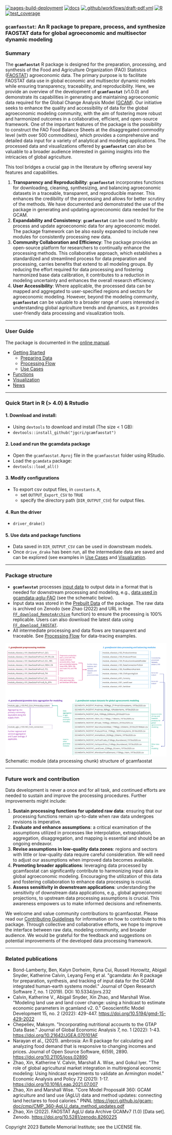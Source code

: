 <!-- badges: start -->
[![pages-build-deployment](https://github.com/JGCRI/gcamfaostat/actions/workflows/pages/pages-build-deployment/badge.svg)](https://github.com/JGCRI/gcamfaostat/actions/workflows/pages/pages-build-deployment)
[![docs](https://github.com/JGCRI/gcamfaostat/actions/workflows/docs.yaml/badge.svg)](https://github.com/JGCRI/gcamfaostat/actions/workflows/docs.yaml)
[![.github/workflows/draft-pdf.yml](https://github.com/JGCRI/gcamfaostat/actions/workflows/draft-pdf.yml/badge.svg)](https://github.com/JGCRI/gcamfaostat/actions/workflows/draft-pdf.yml)
[![R](https://github.com/JGCRI/gcamfaostat/actions/workflows/r.yml/badge.svg)](https://github.com/JGCRI/gcamfaostat/actions/workflows/r.yml)
[![test_coverage](https://github.com/JGCRI/gcamfaostat/actions/workflows/test_coverage.yml/badge.svg)](https://github.com/JGCRI/gcamfaostat/actions/workflows/test_coverage.yml)
<!-- badges: end -->

### **`gcamfaostat`**: An R package to prepare, process, and synthesize FAOSTAT data for global agroeconomic and multisector dynamic modeling

### Summary

The **`gcamfaostat`** R package is designed for the preparation, processing, and synthesis of the Food and Agriculture Organization (FAO) Statistics ([FAOSTAT](https://www.fao.org/faostat/en/#data)) agroeconomic data. The primary purpose is to facilitate FAOSTAT data use in global economic and multisector dynamic models while ensuring transparency, traceability, and reproducibility. Here, we provide an overview of the development of **`gcamfaostat`** (v1.0.0) and demonstrate its capabilities in generating and maintaining agroeconomic data required for the Global Change Analysis Model ([GCAM](https://jgcri.github.io/gcam-doc/toc.html)). Our initiative seeks to enhance the quality and accessibility of data for the global agroeconomic modeling community, with the aim of fostering more robust and harmonized outcomes in a collaborative, efficient, and open-source framework. One of the important features of the package is the possibility to construct the FAO Food Balance Sheets at the disaggregated commodity level (with over 500 commodities), which provides a comprehensive and detailed data input for a variety of analytical and modeling applications. The processed data and visualizations offered by **`gcamfaostat`** can also be valuable to a broader audience interested in gaining insights into the intricacies of global agriculture.


This tool bridges a crucial gap in the literature by offering several key features and capabilities.  

1.	**Transparency and Reproducibility**: **`gcamfaostat`** incorporates functions for downloading, cleaning, synthesizing, and balancing agroeconomic datasets in a traceable, transparent, and reproducible manner. This enhances the credibility of the processing and allows for better scrutiny of the methods. We have documented and demonstrated the use of the package in generating and updating agroeconomic data needed for the GCAM.  
2.	**Expandability and Consistency**: **`gcamfaostat`** can be used to flexibly process and update agroeconomic data for any agroeconomic model. The package framework can be also easily expanded to include new modules for consistently processing new data.          
3.	**Community Collaboration and Efficiency**: The package provides an open-source platform for researchers to continually enhance the processing methods. This collaborative approach, which establishes a standardized and streamlined process for data preparation and processing, carries benefits that extend to all modeling groups. By reducing the effort required for data processing and fostering harmonized base data calibration, it contributes to a reduction in modeling uncertainty and enhances the overall research efficiency.    
4.	**User Accessibility**: Where applicable, the processed data can be mapped and aggregated to user-specified regions and sectors for agroeconomic modeling. However, beyond the modeling community, **`gcamfaostat`** can be valuable to a broader range of users interested in understanding global agriculture trends and dynamics, as it provides user-friendly data processing and visualization tools.  

***

### User Guide
The package is documented in the [online manual](https://jgcri.github.io/gcamfaostat/index.html).

* [Getting Started](https://jgcri.github.io/gcamfaostat/articles/vignette_getting_started.html)
  * [Preparing Data](https://jgcri.github.io/gcamfaostat/articles/vignette_preparing_data.html)
  * [Processing Flow](https://jgcri.github.io/gcamfaostat/articles/vignette_processing_flow.html)
  * [Use Cases](https://jgcri.github.io/gcamfaostat/articles/vignette_use_cases.html) 
* [Functions](https://jgcri.github.io/gcamfaostat/reference/index.html)
* [Visualization](https://jgcri.github.io/gcamfaostat/articles/vignette_visualization.html)
* [News](https://jgcri.github.io/gcamfaostat/articles/vignette_news.html)


***

### Quick Start in R (> 4.0) & Rstudio

#### 1. Download and install:

* Using `devtools` to download and install (The size < 1 GB):
* `devtools::install_github("jgcri/gcamfaostat")`

#### 2. Load and run the gcamdata package

* Open the `gcamfaostat.Rproj` file in the `gcamfaostat` folder using RStudio.
* Load the `gcamdata` package:
* `devtools::load_all()`

#### 3. Modify configurations
* To export csv output files, in `constants.R`, 
  * set `OUTPUT_Export_CSV` to `TRUE`
  * specify the directory path (`DIR_OUTPUT_CSV`) for output files.

#### 4. Run the driver
* `driver_drake()` 

#### 5. Use data and package functions
* Data saved in `DIR_OUTPUT_CSV` can be used in downstream models.
* Once `drive_drake` has been run, all the intermediate data are saved and can be explored (see examples in [Use Cases](https://jgcri.github.io/gcamfaostat/articles/vignette_use_cases.html) and [Visualization](https://jgcri.github.io/gcamfaostat/articles/vignette_visualization.html).

***

### Package structure


* **`gcamfaostat`** processes [input data](https://jgcri.github.io/gcamfaostat/articles/vignette_preparing_data.html#metadata) to output data in a format that is needed for downstream processing and modeling, e.g., [data used in gcamdata-aglu-FAO](https://github.com/JGCRI/gcam-core/tree/master/input/gcamdata/inst/extdata/aglu/FAO) (see the schematic below).
* Input data was stored in the [Prebuilt Data](https://github.com/JGCRI/gcamfaostat/blob/main/data/PREBUILT_DATA.rda) of the package. The raw data is archived on Zenodo (see Zhao (2022) and URL in the [`FF_download_RemoteArchive`](https://github.com/JGCRI/gcamfaostat/blob/main/R/xfaostat_helper_funcs.R#L144) function) to ensure the processing is 100% replicable. Users can also download the latest data using [`FF_download_FAOSTAT`](https://github.com/JGCRI/gcamfaostat/blob/main/R/xfaostat_helper_funcs.R#90). 
* All intermediate processing and data flows are transparent and traceable. See [Processing Flow](https://jgcri.github.io/gcamfaostat/articles/vignette_processing_flow.html) for data-tracing examples. 

![](man/figures/Fig_data_processing_flow.jpg)
Schematic: module (data processing chunk) structure of gcamfaostat

***
    
### Future work and contribution

Data development is never a once and for all task, and continued efforts are needed to sustain and improve the processing procedures. Further improvements might include:  

1.	**Sustain processing functions for updated raw data**: ensuring that our processing functions remain up-to-date when raw data undergoes revisions is imperative.  
2.	**Evaluate and enhance assumptions**: a critical examination of the assumptions utilized in processes like interpolation, extrapolation, aggregation, disaggregation, and mapping is essential and should be an ongoing endeavor.  
3.	**Revise assumptions in low-quality data zones**: regions and sectors with little or low-quality data require careful consideration. We will need to adjust our assumptions when improved data becomes available.  
4.	**Promoting broader applications**: leveraging data processed by gcamfaostat can significantly contribute to harmonizing input data in global agroeconomic modeling. Encouraging the utilization of this data and fostering collaboration to enhance data processing is crucial.  
5.	**Assess sensitivity in downstream applications**: understanding the sensitivity of downstream data applications, e.g., global agroeconomic projections, to upstream data processing assumptions is crucial. This awareness empowers us to make informed decisions and refinements.  
  
We welcome and value community contributions to gcamfaostat. Please read our [Contributing Guidelines](CONTRIBUTING.md) for information on how to contribute to this package. Through collective and collaborative efforts, we hope to improve the interface between raw data, modeling community, and broader audience. We would be grateful for the feedback and suggestions on potential improvements of the developed data processing framework.


***

### Related publications  
- Bond-Lamberty, Ben, Kalyn Dorheim, Ryna Cui, Russell Horowitz, Abigail Snyder, Katherine Calvin, Leyang Feng et al. "gcamdata: An R package for preparation, synthesis, and tracking of input data for the GCAM integrated human-earth systems model." Journal of Open Research Software 7, no. 1 (2019). DOI: 10.5334/jors.232
- Calvin, Katherine V., Abigail Snyder, Xin Zhao, and Marshall Wise. "Modeling land use and land cover change: using a hindcast to estimate economic parameters in gcamland v2. 0." Geoscientific Model Development 15, no. 2 (2022): 429-447. https://doi.org/10.5194/gmd-15-429-2022
- Chepeliev, Maksym. "Incorporating nutritional accounts to the GTAP Data Base." Journal of Global Economic Analysis 7, no. 1 (2022): 1-43. https://doi.org/10.21642/JGEA.070101AF 
- Narayan et al., (2021). ambrosia: An R package for calculating and analyzing food demand that is responsive to changing incomes and prices. Journal of Open Source Software, 6(59), 2890. https://doi.org/10.21105/joss.02890
- Zhao, Xin, Katherine V. Calvin, Marshall A. Wise, and Gokul Iyer. "The role of global agricultural market integration in multiregional economic modeling: Using hindcast experiments to validate an Armington model." Economic Analysis and Policy 72 (2021): 1-17. https://doi.org/10.1016/j.eap.2021.07.007
- Zhao, Xin and Marshall Wise. "Core Model Proposal# 360: GCAM agriculture and land use (AgLU) data and method updates: connecting land hectares to food calories." PNNL https://jgcri.github.io/gcam-doc/cmp/CMP_360-AgLU_data_method_updates.pdf 
- Zhao, Xin (2022). FAOSTAT AgLU data Archive GCAMv7 (1.0) [Data set]. Zenodo. https://doi.org/10.5281/zenodo.8260225




Copyright 2023 Battelle Memorial Institute; see the LICENSE file.
